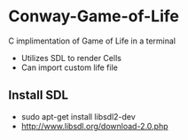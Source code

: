 # Conway-Game-of-Life
C implimentation of Game of Life in a terminal
- Utilizes SDL to render Cells
- Can import custom life file
## Install SDL
- sudo apt-get install libsdl2-dev
- http://www.libsdl.org/download-2.0.php
